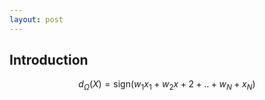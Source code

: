 ```yaml
---
layout: post
---
```


>  

## Introduction

$$ d_{\Omega}(X) = \textrm{sign} \big( w_1 x_1 + w_2 x+2 +  .. + w_N + x_N \big) $$
